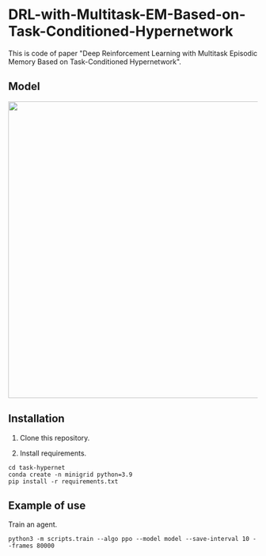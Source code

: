 # DRL-with-Multitask-EM-Based-on-Task-Conditioned-Hypernetwork

This is code of paper "Deep Reinforcement Learning with Multitask Episodic Memory Based on Task-Conditioned Hypernetwork".

## Model

<img src="https://github.com/ygjin11/DRL-with-Multitask-EM-Based-on-Task-Conditioned-Hypernetwork/blob/main/modelarc.png" width="600px" />

## Installation

1. Clone this repository.

2. Install requirements.
```
cd task-hypernet
conda create -n minigrid python=3.9
pip install -r requirements.txt
```

## Example of use

Train an agent.
```
python3 -m scripts.train --algo ppo --model model --save-interval 10 --frames 80000
```


